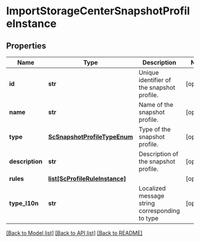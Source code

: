 # ImportStorageCenterSnapshotProfileInstance

## Properties
Name | Type | Description | Notes
------------ | ------------- | ------------- | -------------
**id** | **str** | Unique identifier of the snapshot profile. | [optional] 
**name** | **str** | Name of the snapshot profile. | [optional] 
**type** | [**ScSnapshotProfileTypeEnum**](ScSnapshotProfileTypeEnum.md) | Type of the snapshot profile. | [optional] 
**description** | **str** | Description of the snapshot profile. | [optional] 
**rules** | [**list[ScProfileRuleInstance]**](ScProfileRuleInstance.md) |  | [optional] 
**type_l10n** | **str** | Localized message string corresponding to type | [optional] 

[[Back to Model list]](../README.md#documentation-for-models) [[Back to API list]](../README.md#documentation-for-api-endpoints) [[Back to README]](../README.md)


